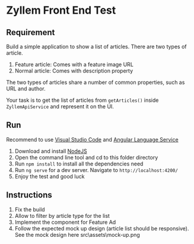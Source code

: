# Zyllem Front End Test

## Requirement

Build a simple application to show a list of articles. There are two types of article.

1. Feature article: Comes with a feature image URL
2. Normal article: Comes with description property

The two types of articles share a number of common properties, such as URL and author.

Your task is to get the list of articles from `getArticles()` inside `ZyllemApiService` and represent it on the UI.

## Run

Recommend to use [Visual Studio Code](https://code.visualstudio.com/) and [Angular Language Service](https://marketplace.visualstudio.com/items?itemName=Angular.ng-template)

1. Download and install [NodeJS](https://nodejs.org/dist/v10.16.0/node-v10.16.0-x64.msi) 
2. Open the command line tool and cd to this folder directory
3. Run `npm install` to install all the dependencies need
4. Run `ng serve` for a dev server. Navigate to `http://localhost:4200/`
5. Enjoy the test and good luck

## Instructions

1. Fix the build
2. Allow to filter by article type for the list
3. Implement the component for Feature Ad
4. Follow the expected mock up design (article list should be responsive). See the mock design here src\assets\mock-up.png